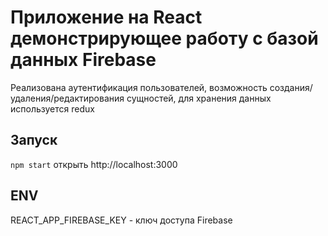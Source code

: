 # Приложение на React демонстрирующее работу с базой данных Firebase

Реализована аутентификация пользователей, возможность создания/удаления/редактирования сущностей, для хранения данных используется redux

## Запуск

`npm start` открыть http://localhost:3000

## ENV

REACT_APP_FIREBASE_KEY - ключ доступа Firebase
